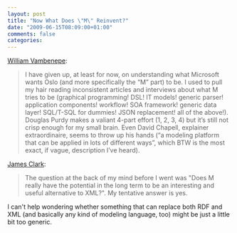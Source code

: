 ```yaml
---
layout: post
title: "Now What Does \"M\" Reinvent?"
date: "2009-06-15T08:09:00+01:00"
comments: false
categories: 
---
```


<p><a href="http://stage.vambenepe.com/archives/805">William Vambenepe</a>:</p>

<blockquote>
<p>I have given up, at least for now, on understanding what Microsoft wants Oslo (and more specifically the “M” part) to be. I used to pull my hair reading inconsistent articles and interviews about what M tries to be (graphical programming! DSL! IT models! generic parser! application components! workflow! SOA framework! generic data layer! SQL/T-SQL for dummies! JSON replacement! all of the above!). Douglas Purdy makes a valiant 4-part effort (1, 2, 3, 4) but it’s still not crisp enough for my small brain. Even David Chapell, explainer extraordinaire, seems to throw up his hands (“a modeling platform that can be applied in lots of different ways”, which BTW is the most exact, if vague, description I’ve heard).</p>
</blockquote>

<p><a href="http://blog.jclark.com/2009/03/getting-involved-with-m.html">James Clark</a>:</p>

<blockquote>
<p>The question at the back of my mind before I went was "Does M really have the potential in the long term to be an interesting and useful alternative to XML?".  My tentative answer is yes.</p>
</blockquote>

<p>I can't help wondering whether something that can replace both RDF and XML (and basically any kind of modeling language, too) might be just a little bit too generic.</p>


